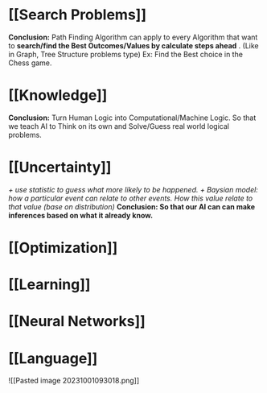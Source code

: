 
# [[Search Problems]]
**Conclusion:** Path Finding Algorithm can apply to every Algorithm that want to **search/find the Best Outcomes/Values by calculate steps ahead**  . (Like in Graph, Tree Structure problems type)
	Ex: Find the Best choice in the Chess game.

# [[Knowledge]]
**Conclusion:** Turn Human Logic into Computational/Machine Logic. So that we teach AI to Think on its own and Solve/Guess real world logical problems.  

# [[Uncertainty]]
*+ use statistic to guess what more likely to be happened.*
*+ Baysian model: how a particular event can relate to other events. How this value relate to that value (base on distribution)*
**Conclusion: So that our AI can can make inferences  based on what it already know.** 

# [[Optimization]]


# [[Learning]]


# [[Neural Networks]]


# [[Language]]




![[Pasted image 20231001093018.png]]